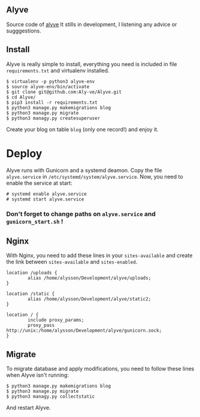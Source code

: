 ## Alyve

Source code of [alyve](https://www.alyve.be)
It stills in development, I listening any advice or sugggestions.

## Install

Alyve is really simple to install, everything you need is included in file `requirements.txt` and virtualenv installed.

```
$ virtualenv -p python3 alyve-env
$ source alyve-env/bin/activate
$ git clone git@github.com:Aly-ve/Alyve.git
$ cd Alyve/
$ pip3 install -r requirements.txt
$ python3 manage.py makemigrations blog
$ python3 manage.py migrate
$ python3 managy.py createsuperuser
```

Create your blog on table `blog` (only one record!) and enjoy it.


# Deploy

Alyve runs with Gunicorn and a systemd deamon.
Copy the file `alyve.service` in `/etc/systemd/system/alyve.service`.
Now, you need to enable the service at start: 

```
# systemd enable alyve.service
# systemd start alyve.service
```

### Don't forget to change paths on `alyve.service` and `gunicorn_start.sh` !

## Nginx
With Nginx, you need to add these lines in your `sites-available` and create the link between `sites-available` and `sites-enabled`.

```nginx
location /uploads {
        alias /home/alysson/Development/alyve/uploads;
}

location /static {
        alias /home/alysson/Development/alyve/static2;
}

location / {
        include proxy_params;
        proxy_pass http://unix:/home/alysson/Development/alyve/gunicorn.sock;
}
```

## Migrate

To migrate database and apply modifications, you need to follow these lines when Alyve isn't running:

```
$ python3 manage.py makemigrations blog
$ python3 manage.py migrate
$ python3 managy.py collectstatic
```

And restart Alyve.